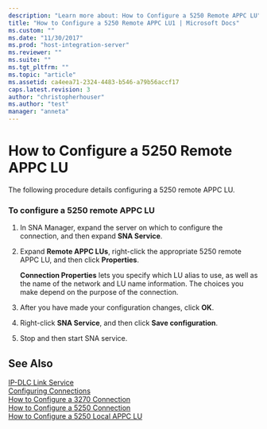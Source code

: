 ```yaml
---
description: "Learn more about: How to Configure a 5250 Remote APPC LU"
title: "How to Configure a 5250 Remote APPC LU1 | Microsoft Docs"
ms.custom: ""
ms.date: "11/30/2017"
ms.prod: "host-integration-server"
ms.reviewer: ""
ms.suite: ""
ms.tgt_pltfrm: ""
ms.topic: "article"
ms.assetid: ca4eea71-2324-4483-b546-a79b56accf17
caps.latest.revision: 3
author: "christopherhouser"
ms.author: "test"
manager: "anneta"
---
```

# How to Configure a 5250 Remote APPC LU
The following procedure details configuring a 5250 remote APPC LU.  
  
### To configure a 5250 remote APPC LU  
  
1.  In SNA Manager, expand the server on which to configure the connection, and then expand **SNA Service**.  
  
2.  Expand **Remote APPC LUs**, right-click the appropriate 5250 remote APPC LU, and then click **Properties**.  
  
     **Connection Properties** lets you specify which LU alias to use, as well as the name of the network and LU name information. The choices you make depend on the purpose of the connection.  
  
3.  After you have made your configuration changes, click **OK**.  
  
4.  Right-click **SNA Service**, and then click **Save configuration**.  
  
5.  Stop and then start SNA service.  
  
## See Also  
 [IP-DLC Link Service](./ip-dlc-link-service2.md)   
 [Configuring Connections](../core/configuring-connections1.md)   
 [How to Configure a 3270 Connection](../core/how-to-configure-a-3270-connection2.md)   
 [How to Configure a 5250 Connection](../core/how-to-configure-a-5250-connection2.md)   
 [How to Configure a 5250 Local APPC LU](../core/how-to-configure-a-5250-local-appc-lu1.md)
